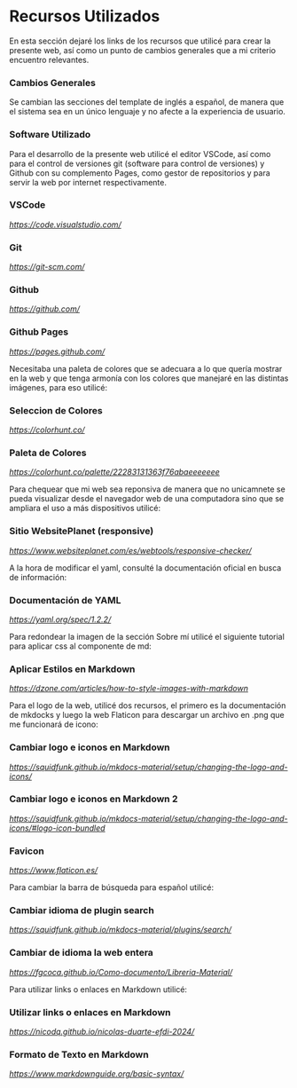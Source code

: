 # Recursos Utilizados

En esta sección dejaré los links de los recursos que utilicé para crear la presente web, así como un punto de cambios generales que a mi criterio encuentro relevantes.

### Cambios Generales
Se cambian las secciones del template de inglés a español, de manera que el sistema sea en un único lenguaje y no afecte a la experiencia de usuario.

### Software Utilizado
Para el desarrollo de la presente web utilicé el editor VSCode, así como para el control de versiones git (software para control de versiones) y Github con su complemento Pages, como gestor de repositorios y para servir la web por internet respectivamente.

### VSCode
*https://code.visualstudio.com/*
### Git
*https://git-scm.com/*
### Github
*https://github.com/*
### Github Pages
*https://pages.github.com/*

Necesitaba una paleta de colores que se adecuara a lo que quería mostrar en la web y que tenga armonía con los colores que manejaré en las distintas imágenes, para eso utilicé:

### Seleccion de Colores
*https://colorhunt.co/*

### Paleta de Colores
*https://colorhunt.co/palette/22283131363f76abaeeeeeee*

Para chequear que mi web sea reponsiva de manera que no unicamnete se pueda visualizar desde el navegador web de una computadora sino que se ampliara el uso a más dispositivos utilicé:

### Sitio WebsitePlanet (responsive)
*https://www.websiteplanet.com/es/webtools/responsive-checker/*

A la hora de modificar el yaml, consulté la documentación oficial en busca de información:

### Documentación de YAML
*https://yaml.org/spec/1.2.2/* 

Para redondear la imagen de la sección Sobre mí utilicé el siguiente tutorial para aplicar css al componente de md:

### Aplicar Estilos en Markdown
*https://dzone.com/articles/how-to-style-images-with-markdown*

Para el logo de la web, utilicé dos recursos, el primero es la documentación de mkdocks y luego la web Flaticon para descargar un archivo en .png que me funcionará de icono:

### Cambiar logo e iconos en Markdown 
*https://squidfunk.github.io/mkdocs-material/setup/changing-the-logo-and-icons/*

### Cambiar logo e iconos en Markdown 2
*https://squidfunk.github.io/mkdocs-material/setup/changing-the-logo-and-icons/#logo-icon-bundled*

### Favicon
*https://www.flaticon.es/*

Para cambiar la barra de búsqueda para español utilicé:

### Cambiar idioma de plugin search 
*https://squidfunk.github.io/mkdocs-material/plugins/search/*

### Cambiar de idioma la web entera
*https://fgcoca.github.io/Como-documento/Libreria-Material/*

Para utilizar links o enlaces en Markdown utilicé:

### Utilizar links o enlaces en Markdown
 *https://nicodq.github.io/nicolas-duarte-efdi-2024/*

### Formato de Texto en Markdown
*https://www.markdownguide.org/basic-syntax/*

